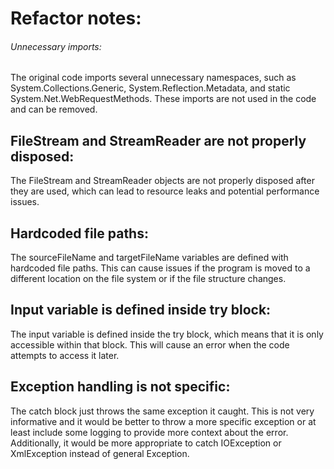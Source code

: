 # Refactor notes:
###### Unnecessary imports:
The original code imports several unnecessary namespaces, such as System.Collections.Generic, System.Reflection.Metadata, and static System.Net.WebRequestMethods. These imports are not used in the code and can be removed.

## FileStream and StreamReader are not properly disposed:
The FileStream and StreamReader objects are not properly disposed after they are used, which can lead to resource leaks and potential performance issues.

## Hardcoded file paths:
The sourceFileName and targetFileName variables are defined with hardcoded file paths. This can cause issues if the program is moved to a different location on the file system or if the file structure changes.

## Input variable is defined inside try block:
The input variable is defined inside the try block, which means that it is only accessible within that block. This will cause an error when the code attempts to access it later.

## Exception handling is not specific:
The catch block just throws the same exception it caught. This is not very informative and it would be better to throw a more specific exception or at least include some logging to provide more context about the error. Additionally, it would be more appropriate to catch IOException or XmlException instead of general Exception.
